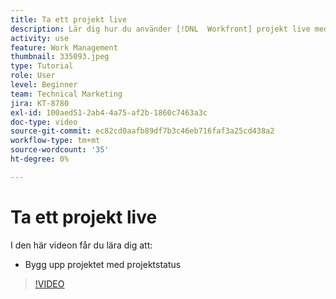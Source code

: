 ```yaml
---
title: Ta ett projekt live
description: Lär dig hur du använder [!DNL  Workfront] projekt live med projektstatus.
activity: use
feature: Work Management
thumbnail: 335093.jpeg
type: Tutorial
role: User
level: Beginner
team: Technical Marketing
jira: KT-8780
exl-id: 100aed51-2ab4-4a75-af2b-1860c7463a3c
doc-type: video
source-git-commit: ec82cd0aafb89df7b3c46eb716faf3a25cd438a2
workflow-type: tm+mt
source-wordcount: '35'
ht-degree: 0%

---
```


# Ta ett projekt live

I den här videon får du lära dig att:

* Bygg upp projektet med projektstatus

>[!VIDEO](https://video.tv.adobe.com/v/335093/?quality=12&learn=on)
